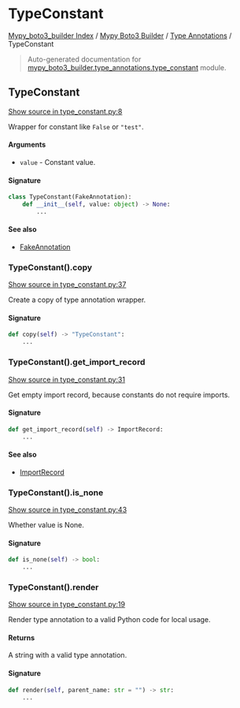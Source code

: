 # TypeConstant

[Mypy_boto3_builder Index](../../README.md#mypy_boto3_builder-index) /
[Mypy Boto3 Builder](../index.md#mypy-boto3-builder) /
[Type Annotations](./index.md#type-annotations) /
TypeConstant

> Auto-generated documentation for [mypy_boto3_builder.type_annotations.type_constant](https://github.com/youtype/mypy_boto3_builder/blob/main/mypy_boto3_builder/type_annotations/type_constant.py) module.

## TypeConstant

[Show source in type_constant.py:8](https://github.com/youtype/mypy_boto3_builder/blob/main/mypy_boto3_builder/type_annotations/type_constant.py#L8)

Wrapper for constant like `False` or `"test"`.

#### Arguments

- `value` - Constant value.

#### Signature

```python
class TypeConstant(FakeAnnotation):
    def __init__(self, value: object) -> None:
        ...
```

#### See also

- [FakeAnnotation](./fake_annotation.md#fakeannotation)

### TypeConstant().copy

[Show source in type_constant.py:37](https://github.com/youtype/mypy_boto3_builder/blob/main/mypy_boto3_builder/type_annotations/type_constant.py#L37)

Create a copy of type annotation wrapper.

#### Signature

```python
def copy(self) -> "TypeConstant":
    ...
```

### TypeConstant().get_import_record

[Show source in type_constant.py:31](https://github.com/youtype/mypy_boto3_builder/blob/main/mypy_boto3_builder/type_annotations/type_constant.py#L31)

Get empty import record, because constants do not require imports.

#### Signature

```python
def get_import_record(self) -> ImportRecord:
    ...
```

#### See also

- [ImportRecord](../import_helpers/import_record.md#importrecord)

### TypeConstant().is_none

[Show source in type_constant.py:43](https://github.com/youtype/mypy_boto3_builder/blob/main/mypy_boto3_builder/type_annotations/type_constant.py#L43)

Whether value is None.

#### Signature

```python
def is_none(self) -> bool:
    ...
```

### TypeConstant().render

[Show source in type_constant.py:19](https://github.com/youtype/mypy_boto3_builder/blob/main/mypy_boto3_builder/type_annotations/type_constant.py#L19)

Render type annotation to a valid Python code for local usage.

#### Returns

A string with a valid type annotation.

#### Signature

```python
def render(self, parent_name: str = "") -> str:
    ...
```



